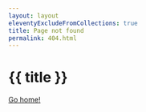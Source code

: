 ```yaml
---
layout: layout
eleventyExcludeFromCollections: true
title: Page not found
permalink: 404.html
---
```


# {{ title }}

[Go home!](/)
